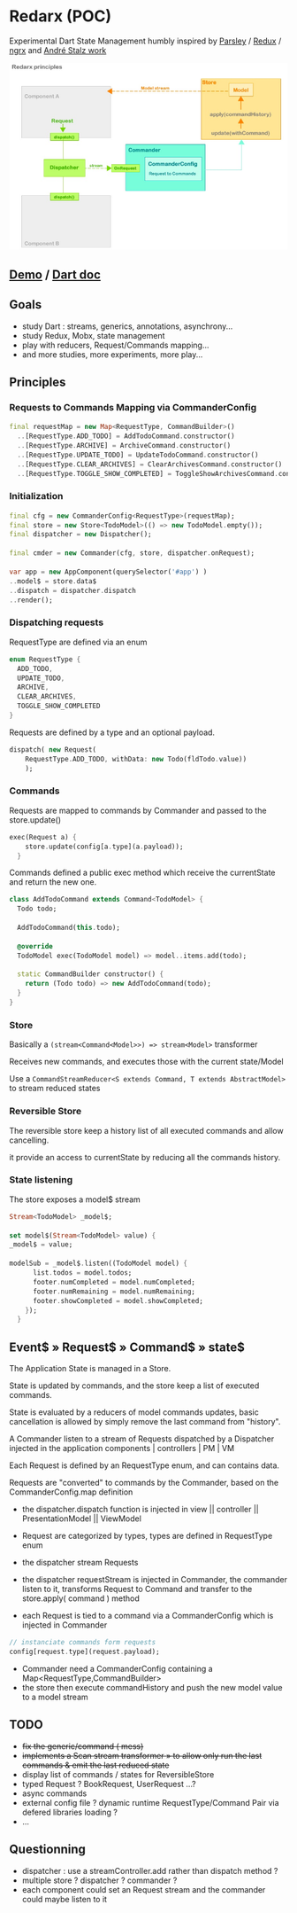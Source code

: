 # Redarx (POC)

Experimental Dart State Management 
humbly inspired by [Parsley](http://www.spicefactory.org/parsley/) / [Redux](http://redux.js.org) / [ngrx](https://github.com/ngrx) and [André Stalz work](https://github.com/staltz)

![redarx-principles](docs/graphs/redarx_01_3.jpg)

## [Demo](https://github.com/rxlabz/redarx-todo) / [Dart doc](https://rxlabz.github.io/redarx)

## Goals

- study Dart : streams, generics, annotations, asynchrony...
- study Redux, Mobx,  state management
- play with reducers, Request/Commands mapping...
- and more studies, more experiments, more play...

## Principles

### Requests to Commands Mapping via CommanderConfig

```dart
final requestMap = new Map<RequestType, CommandBuilder>()
  ..[RequestType.ADD_TODO] = AddTodoCommand.constructor()
  ..[RequestType.ARCHIVE] = ArchiveCommand.constructor()
  ..[RequestType.UPDATE_TODO] = UpdateTodoCommand.constructor()
  ..[RequestType.CLEAR_ARCHIVES] = ClearArchivesCommand.constructor()
  ..[RequestType.TOGGLE_SHOW_COMPLETED] = ToggleShowArchivesCommand.constructor();
```

### Initialization

```dart
final cfg = new CommanderConfig<RequestType>(requestMap);
final store = new Store<TodoModel>(() => new TodoModel.empty());
final dispatcher = new Dispatcher();

final cmder = new Commander(cfg, store, dispatcher.onRequest);

var app = new AppComponent(querySelector('#app') )
..model$ = store.data$
..dispatch = dispatcher.dispatch
..render();
```

### Dispatching requests

RequestType are defined via an enum

```dart
enum RequestType {
  ADD_TODO,
  UPDATE_TODO,
  ARCHIVE,
  CLEAR_ARCHIVES,
  TOGGLE_SHOW_COMPLETED
}
```

Requests are defined by a type and an optional payload.

```dart
dispatch( new Request(
    RequestType.ADD_TODO, withData: new Todo(fldTodo.value))
    );
```

### Commands

Requests are mapped to commands by Commander and passed to the store.update()

```dart
exec(Request a) {
    store.update(config[a.type](a.payload));
  }
```

Commands defined a public exec method which receive the currentState and return the new one.

```dart
class AddTodoCommand extends Command<TodoModel> {
  Todo todo;

  AddTodoCommand(this.todo);

  @override
  TodoModel exec(TodoModel model) => model..items.add(todo);

  static CommandBuilder constructor() {
    return (Todo todo) => new AddTodoCommand(todo);
  }
}
```

### Store

Basically a `(stream<Command<Model>>) => stream<Model>` transformer

Receives new commands, and executes those with the current state/Model

Use a `CommandStreamReducer<S extends Command, T extends AbstractModel>` to stream reduced states

### Reversible Store

The reversible store keep a history list of all executed commands and allow cancelling.

it provide an access to currentState by reducing all the commands history. 

### State listening

The store exposes a model$ stream

```dart
Stream<TodoModel> _model$;

set model$(Stream<TodoModel> value) {
_model$ = value;
    
modelSub = _model$.listen((TodoModel model) {
      list.todos = model.todos;
      footer.numCompleted = model.numCompleted;
      footer.numRemaining = model.numRemaining;
      footer.showCompleted = model.showCompleted;
    });
  }
```

## Event$ » Request$ » Command$ » state$ 

The Application State is managed in a Store<AbstractModel>.

State is updated by commands, and the store keep a list of executed commands.

State is evaluated by a reducers of model commands updates, basic cancellation is allowed by simply remove the last command from "history".

A Commander listen to a stream of Requests dispatched by a Dispatcher injected in the application components | controllers | PM | VM

Each Request is defined by an RequestType enum, and can contains data.

Requests are "converted" to commands by the Commander, based on the CommanderConfig.map definition  

- the dispatcher.dispatch function is injected in view || controller || PresentationModel || ViewModel  
- Request are categorized by types, types are defined in RequestType enum
- the dispatcher stream Requests
- the dispatcher requestStream is injected in Commander, the commander listen to it,
transforms Request to Command and transfer to the store.apply( command ) method

- each Request is tied to a command via a CommanderConfig which is injected in Commander

```dart
// instanciate commands form requests 
config[request.type](request.payload);
```

- Commander need a CommanderConfig containing a Map<RequestType,CommandBuilder>
- the store then execute commandHistory and push the new model value to a model stream

## TODO 

- ~~fix the generic/command ( <T extends Model> mess)~~
- ~~implements a Scan stream transformer » to allow only run the last commands & emit the last reduced state~~
- display list of commands / states for ReversibleStore
- typed Request ? BookRequest, UserRequest ...?
- async commands 
- external config file ? dynamic runtime RequestType/Command Pair via defered libraries loading ?
- ...

## Questionning

- dispatcher : use a streamController.add rather than dispatch method ?
- multiple store ? dispatcher ? commander ?
- each component could set an Request stream and the commander could maybe listen to it
